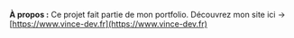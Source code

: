 
**À propos :** Ce projet fait partie de mon portfolio. Découvrez mon site ici → [https://www.vince-dev.fr](https://www.vince-dev.fr)


